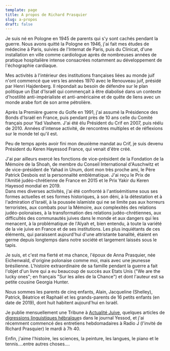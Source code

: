 ```yaml
---
template: page
title: A propos de Richard Prasquier
slug: a-propos
draft: false
---
```

Je suis né en Pologne en 1945 de parents qui s'y sont cachés pendant la guerre. Nous avons quitté la Pologne en 1946, j'ai fait mes études de médecine à Paris, suivies de l'Internat de Paris, puis du Clinicat,  d'une installation en ville comme cardiologue après de nombreuses années de pratique hospitalière intense consacrées notamment au développement de l'échographie cardiaque.

Mes activités à l'intérieur des institutions françaises liées au monde juif   n'ont commencé que vers les années 1970 avec le Renouveau juif, présidé par Henri Hajdenberg. Il répondait au besoin de défendre sur le plan politique un Etat d'Israël qui  commençait à être diabolisé dans un contexte  d'hostilité anti-impérialiste et anti-américaine et  de quête de liens avec un monde arabe fort de son arme pétrolière.

Après  la Première guerre du Golfe en 1991, j'ai assumé  la Présidence des Bonds d'Israël en France, puis pendant près de 10 ans celle du Comité français pour Yad Vashem. J'ai été élu Président du Crif en 2007, puis réélu de 2010. Années d'intense activité, de rencontres multiples et de réflexions sur le monde tel qu'il est. 

Peu de temps après avoir fini mon deuxième mandat au Crif, je suis devenu Président du Keren Hayessod France, qui venait d'être créé.

J'ai par ailleurs exercé les fonctions de vice-président de la Fondation de la Mémoire de la Shoah, de membre du Conseil International d'Auschwitz et de vice-président de Yahad in Unum, dont mon très proche ami, le Père Patrick Desbois est la personnalité emblématique.  J'ai reçu le Prix de l'Amitié judéo-chrétienne de France en 2015 et le Prix Yakir du Keren Hayesod mondial en 2019.\
Dans mes diverses activités, j'ai été confronté à l'antisémitisme sous ses formes actuelles et ses formes historiques, à son déni, à la détestation et à l'admiration d'Israël, à la poussée islamiste qui ne se limite pas aux horreurs terroristes, aux combats pour la Mémoire, aux complexités des relations judéo-polonaises, à la transformation des relations judéo-chrétiennes, aux difficultés des communautés juives dans le monde et aux dangers qui les menacent, à la problématique de l'Alyah et, bien entendu, à toute la variété de la vie juive en France et de ses institutions. Les plus inquiétants de ces éléments, qui paraissent aujourd'hui d'une attristante banalité, étaient en germe depuis longtemps dans notre société et largement laissés sous le tapis.

Je suis, et c'est  ma fierté et ma chance, l'époux de Anna Prasquier, née Eichenwald, d'origine polonaise comme moi, mais avec une jeunesse brésilienne. L'histoire extraordinaire de sa famille pendant la guerre a fait l'objet d'un livre qui a eu beaucoup de succès aux Etats Unis ("We are the lucky ones"; en français "Sur les ailes de la Chance") et dont l'auteur est sa petite cousine Georgia Hunter. 

Nous sommes les parents de cinq enfants, Alain, Jacqueline (Shelley), Patrick, Béatrice et Raphaël  et les grands-parents de 16 petits enfants (en date de 2019), dont huit habitent aujourd'hui en Israël. 

Je publie mensuellement une Tribune  à [Actualité Juive](/tag/actu-j), quelques articles de [digressions linguistiques hébraïque](/tag/hebreu/)s dans le journal Yessod, et j'ai récemment commencé des entretiens hebdomadaires à Radio J (l'invité de Richard Prasquier) le mardi à 7h 40.

Enfin, j'aime l'histoire, les sciences, la peinture, les langues, le piano et le tennis....entre autres choses....
